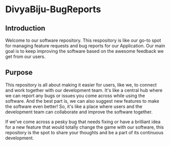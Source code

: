 # DivyaBiju-BugReports

## Introduction
Welcome to our software repository. This respository is like our go-to spot for managing feature requests and bug reports for our Application. Our main goal is to keep improving the software based on the awesome feedback we get from our users.

## Purpose

This repository is all about making it easier for users, like we, to connect and work together with our development team. It's like a central hub where we can report any bugs or issues you come across while using the software. And the best part is, we can also suggest new features to make the software even better! So, it's like a place where users and the development team can collaborate and improve the software together. 

If we've come across a pesky bug that needs fixing or have a brilliant idea for a new feature that would totally change the game with our software, this repository is the spot to share your thoughts and be a part of its continuous development. 
